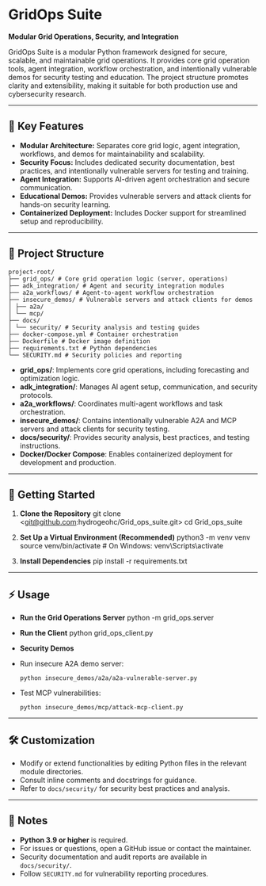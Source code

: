 # GridOps Suite

**Modular Grid Operations, Security, and Integration**

GridOps Suite is a modular Python framework designed for secure, scalable, and maintainable grid operations. It provides core grid operation tools, agent integration, workflow orchestration, and intentionally vulnerable demos for security testing and education. The project structure promotes clarity and extensibility, making it suitable for both production use and cybersecurity research.

---

## 🚩 Key Features

- **Modular Architecture:** Separates core grid logic, agent integration, workflows, and demos for maintainability and scalability.
- **Security Focus:** Includes dedicated security documentation, best practices, and intentionally vulnerable servers for testing and training.
- **Agent Integration:** Supports AI-driven agent orchestration and secure communication.
- **Educational Demos:** Provides vulnerable servers and attack clients for hands-on security learning.
- **Containerized Deployment:** Includes Docker support for streamlined setup and reproducibility.

---

## 📁 Project Structure
```
project-root/
├── grid_ops/ # Core grid operation logic (server, operations)
├── adk_integration/ # Agent and security integration modules
├── a2a_workflows/ # Agent-to-agent workflow orchestration
├── insecure_demos/ # Vulnerable servers and attack clients for demos
│ ├── a2a/
│ └── mcp/
├── docs/
│ └── security/ # Security analysis and testing guides
├── docker-compose.yml # Container orchestration
├── Dockerfile # Docker image definition
├── requirements.txt # Python dependencies
└── SECURITY.md # Security policies and reporting
```

- **grid_ops/**: Implements core grid operations, including forecasting and optimization logic.
- **adk_integration/**: Manages AI agent setup, communication, and security protocols.
- **a2a_workflows/**: Coordinates multi-agent workflows and task orchestration.
- **insecure_demos/**: Contains intentionally vulnerable A2A and MCP servers and attack clients for security testing.
- **docs/security/**: Provides security analysis, best practices, and testing instructions.
- **Docker/Docker Compose**: Enables containerized deployment for development and production.

---

## 🚀 Getting Started

1. **Clone the Repository**
git clone <git@github.com:hydrogeohc/Grid_ops_suite.git>
cd Grid_ops_suite

2. **Set Up a Virtual Environment (Recommended)**
python3 -m venv venv
source venv/bin/activate # On Windows: venv\Scripts\activate

3. **Install Dependencies**
pip install -r requirements.txt

---

## ⚡ Usage

- **Run the Grid Operations Server**
python -m grid_ops.server

- **Run the Client**
python grid_ops_client.py

- **Security Demos**
- Run insecure A2A demo server:
  ```
  python insecure_demos/a2a/a2a-vulnerable-server.py
  ```
- Test MCP vulnerabilities:
  ```
  python insecure_demos/mcp/attack-mcp-client.py
  ```

---

## 🛠️ Customization

- Modify or extend functionalities by editing Python files in the relevant module directories.
- Consult inline comments and docstrings for guidance.
- Refer to `docs/security/` for security best practices and analysis.

---

## 📝 Notes

- **Python 3.9 or higher** is required.
- For issues or questions, open a GitHub issue or contact the maintainer.
- Security documentation and audit reports are available in `docs/security/`.
- Follow `SECURITY.md` for vulnerability reporting procedures.



